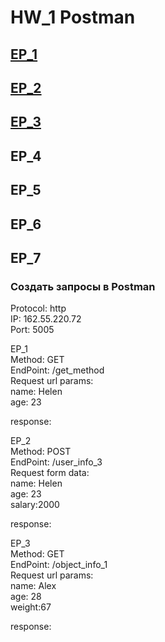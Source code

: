 # HW_1 Postman
## [EP_1](#EP_1)
## [EP_2](#EP_2)
## [EP_3](#EP_3)
## EP_4
## EP_5
## EP_6
## EP_7


### Создать запросы в Postman
Protocol: http  
IP: 162.55.220.72  
Port: 5005

<a name="EP_1">EP_1</a>  
Method: GET  
EndPoint: /get_method  
Request url params:  
name: Helen  
age: 23  

response:  

<a name="EP_2">EP_2</a>  
Method: POST  
EndPoint: /user_info_3  
Request form data:  
name: Helen  
age: 23   
salary:2000  

response:  

<a name="EP_3">EP_3</a>  
Method: GET  
EndPoint: /object_info_1  
Request url params:  
name: Alex  
age: 28   
weight:67  

response:  
